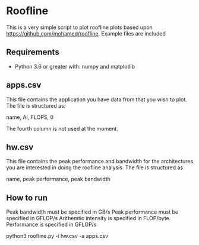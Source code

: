 # Roofline

This is a very simple script to plot roofline plots based upon https://github.com/mohamed/roofline. Example files are included 

## Requirements 

 - Python 3.6 or greater with: numpy and matplotlib

## apps.csv 

This file contains the application you have data from that you wish to plot. The file is structured as:

name, AI, FLOPS, 0 

The fourth column is not used at the moment. 

## hw.csv 

This file contains the peak performance and bandwidth for the architectures you are interested in doing the roofline analysis. The file is structured as

name, peak performance, peak bandwidth 

## How to run 

Peak bandwidth must be specified in GB/s
Peak performance must be specified in GFLOP/s
Arithemtic intensity is specified in FLOP/byte
Performance is specified in GFLOP/s

python3 roofline.py -i hw.csv -a apps.csv
